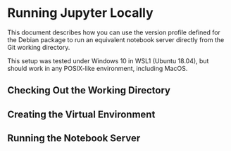 # Running Jupyter Locally

This document describes how you can use the version profile defined for the Debian package to run an equivalent notebook server directly from the Git working directory.

This setup was tested under Windows 10 in WSL1 (Ubuntu 18.04), but should work in any POSIX-like environment, including MacOS.

## Checking Out the Working Directory

## Creating the Virtual Environment

## Running the Notebook Server
